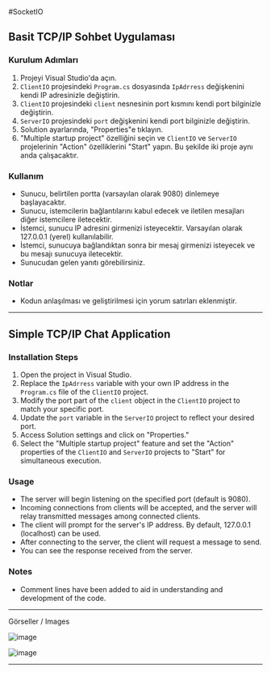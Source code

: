 #SocketIO

## Basit TCP/IP Sohbet Uygulaması
 
### Kurulum Adımları
1. Projeyi Visual Studio'da açın.
2. `ClientIO` projesindeki `Program.cs` dosyasında `IpAdrress` değişkenini kendi IP adresinizle değiştirin.
3. `ClientIO` projesindeki `client` nesnesinin port kısmını kendi port bilginizle değiştirin.
4. `ServerIO` projesindeki `port` değişkenini kendi port bilginizle değiştirin.
5. Solution ayarlarında, "Properties"e tıklayın.
6. "Multiple startup project" özelliğini seçin ve `ClientIO` ve `ServerIO` projelerinin "Action" özelliklerini "Start" yapın. Bu şekilde iki proje aynı anda çalışacaktır.
   
### Kullanım
- Sunucu, belirtilen portta (varsayılan olarak 9080) dinlemeye başlayacaktır.
- Sunucu, istemcilerin bağlantılarını kabul edecek ve iletilen mesajları diğer istemcilere iletecektir.
- İstemci, sunucu IP adresini girmenizi isteyecektir. Varsayılan olarak 127.0.0.1 (yerel) kullanılabilir.
- İstemci, sunucuya bağlandıktan sonra bir mesaj girmenizi isteyecek ve bu mesajı sunucuya iletecektir.
- Sunucudan gelen yanıtı görebilirsiniz.


### Notlar
- Kodun anlaşılması ve geliştirilmesi için yorum satırları eklenmiştir.

-----------------------------------------------------------------------------------------------------------------------------------------------------------------------------

## Simple TCP/IP Chat Application

### Installation Steps
1. Open the project in Visual Studio.
2. Replace the `IpAdrress` variable with your own IP address in the `Program.cs` file of the `ClientIO` project.
3. Modify the port part of the `client` object in the `ClientIO` project to match your specific port.
4. Update the `port` variable in the `ServerIO` project to reflect your desired port.
5. Access Solution settings and click on "Properties."
6. Select the "Multiple startup project" feature and set the "Action" properties of the `ClientIO` and `ServerIO` projects to "Start" for simultaneous execution.

### Usage
- The server will begin listening on the specified port (default is 9080).
- Incoming connections from clients will be accepted, and the server will relay transmitted messages among connected clients.
- The client will prompt for the server's IP address. By default, 127.0.0.1 (localhost) can be used.
- After connecting to the server, the client will request a message to send.
- You can see the response received from the server.

### Notes
- Comment lines have been added to aid in understanding and development of the code.

-----------------------------------------------------------------------------------------------------------------------------------------------------------------------------

Görseller / Images

![image](https://github.com/ZeynepSlhoglu/SocketIO/assets/58303082/97b23870-fe7e-47ad-b92e-03d3aac7eb52)

![image](https://github.com/ZeynepSlhoglu/SocketIO/assets/58303082/582097cc-7743-4c68-bf0b-edd2f7193dad)

-----------------------------------------------------------------------------------------------------------------------------------------------------------------------------

